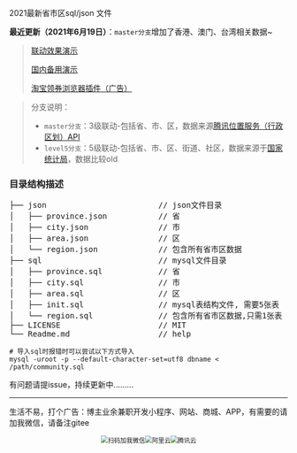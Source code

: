 2021最新省市区sql/json 文件

**最近更新（2021年6月19日）**：`master分支`增加了香港、澳门、台湾相关数据~



> [联动效果演示](https://gaohuazi.github.io/china_regions/)  
>
> [国内备用演示](https://static-16bf85f1-2181-4870-ac73-b170c68d178c.bspapp.com/)
>
> [淘宝领券浏览器插件（广告）](https://static-f7d1f66d-b388-4ba9-82f5-1d8ffc10e3ab.bspapp.com/)




> 分支说明：
> - `master分支`：3级联动-包括省、市、区，数据来源[腾讯位置服务（行政区划）API](https://lbs.qq.com/service/webService/webServiceGuide/webServiceDistrict)
> - `level5分支`：5级联动-包括省、市、区、街道、社区，数据来源于[国家统计局](http://www.stats.gov.cn/tjsj/tjbz/tjyqhdmhcxhfdm/)，数据比较old



### 目录结构描述
<pre>
├── json                        // json文件目录
│   ├── province.json           // 省
│   ├── city.json               // 市
│   ├── area.json               // 区
│   └── region.json             // 包含所有省市区数据
├── sql                         // mysql文件目录
│   ├── province.sql            // 省
│   ├── city.sql                // 市
│   ├── area.sql                // 区
│   ├── init.sql                // mysql表结构文件, 需要5张表  
│   └── region.sql              // 包含所有省市区数据,只需1张表
├── LICENSE                     // MIT
└── Readme.md                   // help
</pre>

```mysql
# 导入sql时报错时可以尝试以下方式导入
mysql -uroot -p --default-character-set=utf8 dbname < /path/community.sql
```



有问题请提issue，持续更新中.........

---
生活不易，打个广告：博主业余兼职开发小程序、网站、商城、APP，有需要的请加我微信，请备注gitee

<div style="display: flex;justify-content: center;">
    <img src="https://vkceyugu.cdn.bspapp.com/VKCEYUGU-16bf85f1-2181-4870-ac73-b170c68d178c/9a095a7c-a4e0-419f-a384-ddca625c9a35.png" alt="扫码加我微信" title="扫码加我微信" style="zoom:80%;" />
    <img src="https://vkceyugu.cdn.bspapp.com/VKCEYUGU-16bf85f1-2181-4870-ac73-b170c68d178c/0721e41d-ea66-4ab8-9ab2-52a48e9231a2.png" alt="阿里云" title="阿里云" style="zoom:80%;" />
    <img src="https://vkceyugu.cdn.bspapp.com/VKCEYUGU-16bf85f1-2181-4870-ac73-b170c68d178c/4077f381-c7e1-4219-87c9-e8902e789fbd.png" alt="腾讯云" title="腾讯云" style="zoom:80%;" />
</div>

